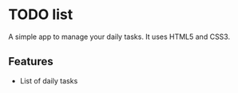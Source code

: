 
 
# TODO list
A simple app to manage your daily tasks.
It uses HTML5 and CSS3.
## Features
* List of daily tasks

